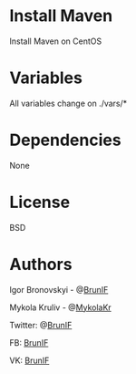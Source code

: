 # Install Maven

Install Maven on CentOS

# Variables

All variables change on ./vars/*

# Dependencies

None

# License 

BSD

# Authors

Igor Bronovskyi - @[BrunIF](https://github.com/BrunIF)

Mykola Kruliv - @[MykolaKr](https://github.com/MykolaKr)

Twitter: @[BrunIF](https://twitter.com/BrunIF)

FB: [BrunIF](https://fb.com/BrunIF)

VK: [BrunIF](https://vk.com/BrunIF)

